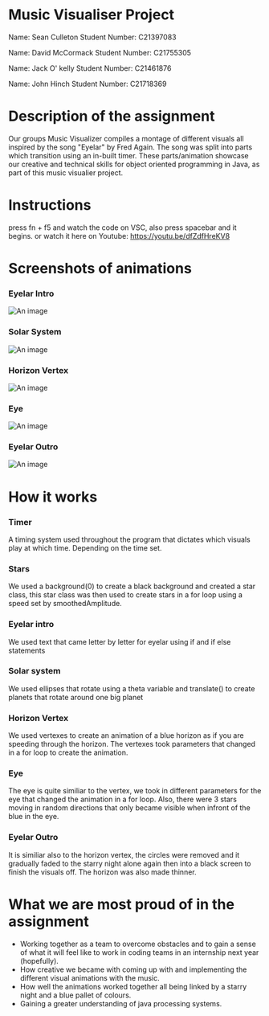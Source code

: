 # Music Visualiser Project

Name: Sean Culleton
Student Number: C21397083

Name: David McCormack
Student Number: C21755305

Name: Jack O' kelly
Student Number: C21461876

Name: John Hinch
Student Number: C21718369

# Description of the assignment
Our groups Music Visualizer compiles a montage of different visuals all inspired by the song "Eyelar" by Fred Again. The song was split into parts which transition using an in-built timer. These parts/animation showcase our creative and technical skills for object oriented programming in Java, as part of this music visualier project.

# Instructions
press fn + f5 and watch the code on VSC, also press spacebar and it begins.
or watch it here on Youtube: https://youtu.be/dfZdfHreKV8

# Screenshots of animations
### Eyelar Intro
![An image](Eyelar.png)

### Solar System
![An image](SolarSystem.png)

### Horizon Vertex
![An image](HorizonVertex.png)

### Eye
![An image](Eye.png)

### Eyelar Outro
![An image](End.png)

# How it works
### Timer
A timing system used throughout the program that dictates which visuals play at which time. Depending on the time set.

### Stars
We used a background(0) to create a black background and created a star class, this star class was then used to create stars in a for loop using a speed set by smoothedAmplitude.

### Eyelar intro
We used text that came letter by letter for eyelar using if and if else statements

### Solar system
We used ellipses that rotate using a theta variable and translate() to create planets that rotate around one big planet

### Horizon Vertex
We used vertexes to create an animation of a blue horizon as if you are speeding through the horizon. The vertexes took parameters that changed in a for loop to create the animation.

### Eye
The eye is quite similiar to the vertex, we took in different parameters for the eye that changed the animation in a for loop. Also, there were 3 stars moving in random directions that only became visible when infront of the blue in the eye.

### Eyelar Outro
It is similiar also to the horizon vertex, the circles were removed and it gradually faded to the starry night alone again then into a black screen to finish the visuals off. The horizon was also made thinner.

# What we are most proud of in the assignment
- Working together as a team to overcome obstacles and to gain a sense of what it will feel like to work in coding teams in an internship next year (hopefully).
- How creative we became with coming up with and implementing the different visual animations with the music.
- How well the animations worked together all being linked by a starry night and a blue pallet of colours.
- Gaining a greater understanding of java processing systems.
